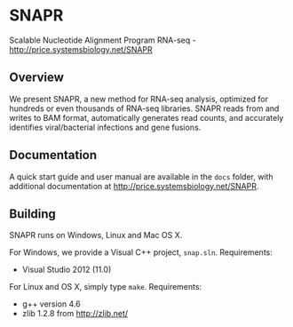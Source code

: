 # SNAPR

Scalable Nucleotide Alignment Program RNA-seq - <http://price.systemsbiology.net/SNAPR>

## Overview

We present SNAPR, a new method for RNA-seq analysis, optimized for hundreds or even thousands of RNA-seq libraries. SNAPR reads from and writes to BAM format, automatically generates read counts, and accurately identifies viral/bacterial infections and gene fusions.

## Documentation

A quick start guide and user manual are available in the `docs` folder, with
additional documentation at <http://price.systemsbiology.net/SNAPR>.

## Building

SNAPR runs on Windows, Linux and Mac OS X.

For Windows, we provide a Visual C++ project, `snap.sln`. Requirements:
- Visual Studio 2012 (11.0)

For Linux and OS X, simply type `make`. Requirements:
- g++ version 4.6
- zlib 1.2.8 from http://zlib.net/


